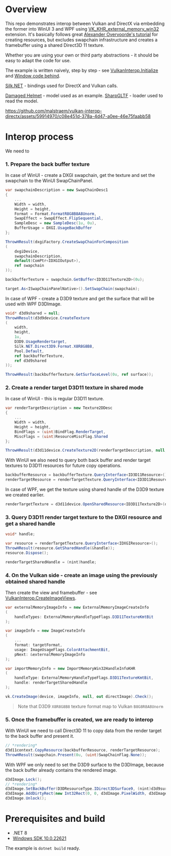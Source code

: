 # Overview

This repo demonstrates interop between Vulkan and DirectX via embedding the former into WinUI 3 and WPF using [VK_KHR_external_memory_win32](https://registry.khronos.org/vulkan/specs/1.3-extensions/man/html/VK_KHR_external_memory_win32.html) extension. It's basically follows great [Alexander Overvoorde's tutorial](https://vulkan-tutorial.com) for creating resources, but excludes swapchain infrastructure and creates a framebuffer using a shared Direct3D 11 texture.

Whether you are using your own or third party abstractions - it should be easy to adapt the code for use.

The example is written naively, step by step - see [VulkanInterop.Initialize](source/VulkanInterop.cs#L481) and [Window code behind](samples/MainWindow.xaml.cs).

[Silk.NET](https://github.com/dotnet/Silk.NET) - bindings used for DirectX and Vulkan calls.

[Damaged Helmet](https://sketchfab.com/3d-models/battle-damaged-sci-fi-helmet-pbr-b81008d513954189a063ff901f7abfe4) - model used as an example. [SharpGLTF](https://github.com/vpenades/SharpGLTF) - loader used to read the model.

https://github.com/malstraem/vulkan-interop-directx/assets/59914970/c08e451d-378a-4d47-a0ee-46e75faabb58

# Interop process

We need to

### 1. Prepare the back buffer texture

In case of WinUI - create a DXGI swapchain, get the texture and set the swapchain to the WinUI SwapChainPanel.

```csharp
var swapchainDescription = new SwapChainDesc1
{
    ...
    Width = width,
    Height = height,
    Format = Format.FormatR8G8B8A8Unorm,
    SwapEffect = SwapEffect.FlipSequential,
    SampleDesc = new SampleDesc(1u, 0u),
    BufferUsage = DXGI.UsageBackBuffer
};

ThrowHResult(dxgiFactory.CreateSwapChainForComposition
(
    dxgiDevice,
    swapchainDescription,
    default(ComPtr<IDXGIOutput>),
    ref swapchain
));

backbufferTexture = swapchain.GetBuffer<ID3D11Texture2D>(0u);

target.As<ISwapChainPanelNative>().SetSwapChain(swapchain);
```

In case of WPF - create a D3D9 texture and get the surface that will be used with WPF D3DImage.

```csharp
void* d3d9shared = null;
ThrowHResult(d3d9device.CreateTexture
(
    width,
    height,
    1u,
    D3D9.UsageRendertarget,
    Silk.NET.Direct3D9.Format.X8R8G8B8,
    Pool.Default,
    ref backbufferTexture,
    ref d3d9shared
));

ThrowHResult(backbufferTexture.GetSurfaceLevel(0u, ref surface));
```

### 2. Create a render target D3D11 texture in shared mode

In case of WinUI - this is regular D3D11 texture.

```csharp
var renderTargetDescription = new Texture2DDesc
{
    ...
    Width = width,
    Height = height,
    BindFlags = (uint)BindFlag.RenderTarget,
    MiscFlags = (uint)ResourceMiscFlag.Shared
};

ThrowHResult(d3d11device.CreateTexture2D(renderTargetDescription, null, ref renderTargetTexture));
```

With WinUI we also need to query both back buffer and render target textures to D3D11 resources for future copy operations.

```csharp
backbufferResource = backbufferTexture.QueryInterface<ID3D11Resource>();
renderTargetResource = renderTargetTexture.QueryInterface<ID3D11Resource>();
```

In case of WPF, we get the texture using shared handle of the D3D9 texture we created earlier.

```csharp
renderTargetTexture = d3d11device.OpenSharedResource<ID3D11Texture2D>(d3d9shared);
```

### 3. Query D3D11 render target texture to the DXGI resource and get a shared handle

```csharp
void* handle;

var resource = renderTargetTexture.QueryInterface<IDXGIResource>();
ThrowHResult(resource.GetSharedHandle(&handle));
resource.Dispose();

renderTargetSharedHandle = (nint)handle;
```

### 4. On the Vulkan side - create an image using the previously obtained shared handle

Then create the view and framebuffer - see [VulkanInterop.CreateImageViews](source/VulkanInterop.cs#L271).

```csharp
var externalMemoryImageInfo = new ExternalMemoryImageCreateInfo
(
    handleTypes: ExternalMemoryHandleTypeFlags.D3D11TextureKmtBit
);

var imageInfo = new ImageCreateInfo
(
    ...
    format: targetFormat,
    usage: ImageUsageFlags.ColorAttachmentBit,
    pNext: &externalMemoryImageInfo
);

var importMemoryInfo = new ImportMemoryWin32HandleInfoKHR
(
    handleType: ExternalMemoryHandleTypeFlags.D3D11TextureKmtBit,
    handle: renderTargetSharedHandle
);

vk.CreateImage(device, imageInfo, null, out directImage).Check();
```

> Note that D3D9 `X8R8G8B8` texture format map to Vulkan `B8G8R8A8Unorm`

### 5. Once the framebuffer is created, we are ready to interop

With WinUI we need to call Direct3D 11 to copy data from the render target to the back buffer and present it.

```csharp
// *rendering*
d3d11context.CopyResource(backbufferResource, renderTargetResource);
ThrowHResult(swapchain.Present(0u, (uint)SwapChainFlag.None));
```

With WPF we only need to set the D3D9 surface to the D3DImage, because the back buffer already contains the rendered image.

```csharp
d3dImage.Lock();
// *rendering*
d3dImage.SetBackBuffer(D3DResourceType.IDirect3DSurface9, (nint)d3d9surface.Handle);
d3dImage.AddDirtyRect(new Int32Rect(0, 0, d3dImage.PixelWidth, d3dImage.PixelHeight));
d3dImage.Unlock();
```

# Prerequisites and build

* .NET 8
* [Windows SDK 10.0.22621](https://developer.microsoft.com/en-us/windows/downloads/windows-sdk/)

The example is `dotnet build` ready.
